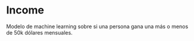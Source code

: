 # Income
Modelo de machine learning sobre si una persona gana una más o menos de 50k dólares mensuales.
